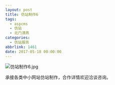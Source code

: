 ```yaml
---
layout: post
title: 仿站制作6
tags:
  - aspcms
  - 仿站
  - 北门清燕
categories:
  - 仿站服务
abbrlink: 1461
date: 2017-05-18 00:00:00
---
```


<!-- build time:Sat Jun 23 2018 12:05:15 GMT+0800 (中国标准时间) -->

![仿站制作6.jpg](http://image.bmqy.net/uploads/2017/05/201705181495086825445328.jpg "仿站制作6.jpg")

<span style="color:#1a1a1a;font-family:Merriweather,Georgia,serif;background-color:#fff">承接各类中小网站仿站制作，合作详情欢迎洽谈咨询。</span>
<!-- rebuild by neat -->